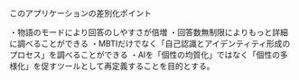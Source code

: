 このアプリケーションの差別化ポイント

・物語のモードにより回答のしやすさが倍増
・回答数無制限によりもっと詳細に調べることができる
・MBTIだけでなく「自己認識とアイデンティティ形成のプロセス」を調べることができる
・AIを「個性の均質化」ではなく「個性の多様化」を促すツールとして再定義することを目的とする。